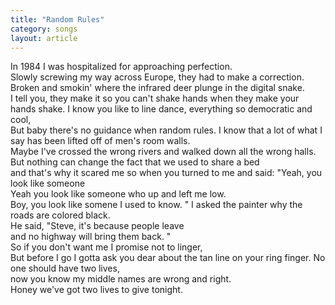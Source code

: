 ```yaml
---
title: "Random Rules"
category: songs
layout: article
---
```


In 1984 I was hospitalized for approaching perfection.  
Slowly screwing my way across Europe, they had to make a correction.  
Broken and smokin' where the infrared deer plunge in the digital snake.  
I tell you, they make it so you can't shake hands when they make your hands shake. I know you like to line dance, everything so democratic and cool,  
But baby there's no guidance when random rules. I know that a lot of what I say has been lifted off of men's room walls.  
Maybe I've crossed the wrong rivers and walked down all the wrong halls.  
But nothing can change the fact that we used to share a bed  
and that's why it scared me so when you turned to me and said: "Yeah, you look like someone  
Yeah you look like someone who up and left me low.  
Boy, you look like somene I used to know. " I asked the painter why the roads are colored black.  
He said, "Steve, it's because people leave  
and no highway will bring them back. "  
So if you don't want me I promise not to linger,  
But before I go I gotta ask you dear about the tan line on your ring finger. No one should have two lives,  
now you know my middle names are wrong and right.  
Honey we've got two lives to give tonight.

